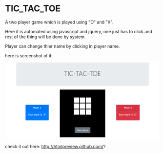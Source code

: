 # TIC_TAC_TOE

A two player game which is played using "O" and "X".

Here it is automated using javascript and jquery, one just has to click and rest of the thing will be done by system.

Player can change thier name by clicking in player name.

here is screenshot of it:

<img src = "https://github.com/sonush04/TIC_TAC_TOE/blob/master/2020-07-13%20(2).png">

check it out here:
http://htmlpreview.github.com/?
